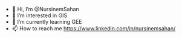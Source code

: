 - 👋 Hi, I’m @NursinemSahan
- 👀 I’m interested in GIS
- 🌱 I’m currently learning GEE
- 📫 How to reach me https://www.linkedin.com/in/nursinemsahan/

<!---
NursinemSahan/NursinemSahan is a ✨ special ✨ repository because its `README.md` (this file) appears on your GitHub profile.
You can click the Preview link to take a look at your changes.
--->
